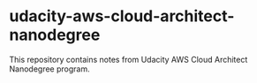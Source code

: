# udacity-aws-cloud-architect-nanodegree
This repository contains notes from Udacity AWS Cloud Architect Nanodegree program.
